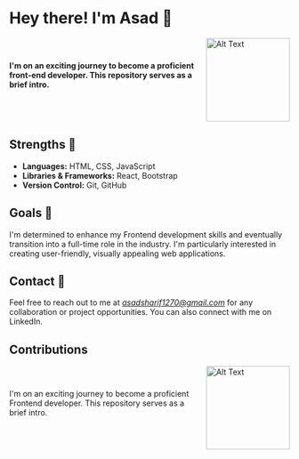 
# Hey there! I'm Asad 🤝
<div style="display: flex; align-items: center;">
    <div style="flex: 1;">
        <p style="margin: 0;"><strong>I'm on an exciting journey to become a proficient front-end developer. This repository serves as a brief intro.</strong></p>
        <br>
    </div>
    <div style="flex-shrink: 0; margin-left: 10px; display: flex; align-items: center;">
        <img src="https://media.giphy.com/media/Vbtc9VG51NtzT1Qnv1/giphy-downsized.gif" alt="Alt Text" width="150" height="150">
    </div>
</div>

## Strengths 💪
- **Languages:** HTML, CSS, JavaScript
- **Libraries & Frameworks:** React, Bootstrap
- **Version Control:** Git, GitHub

## Goals 🚀
I'm determined to enhance my Frontend development skills and eventually transition into a full-time role in the industry. I'm particularly interested in creating user-friendly, visually appealing web applications.

## Contact 📍
Feel free to reach out to me at *asadsharif1270@gmail.com* for any collaboration or project opportunities. You can also connect with me on LinkedIn.

## Contributions
<div style="display: flex; align-items: center;">
    <div style="flex: 1;">
        <p style="margin: 0;">I'm on an exciting journey to become a proficient Frontend developer. This repository serves as a brief intro.</p>
        <br>
    </div>
    <div style="flex-shrink: 0; margin-left: 10px; display: flex; align-items: center;">
        <img src="https://media.giphy.com/media/d4zHnLjdy48Cc/giphy.gif" alt="Alt Text" width="150" height="150">
    </div>
</div>
